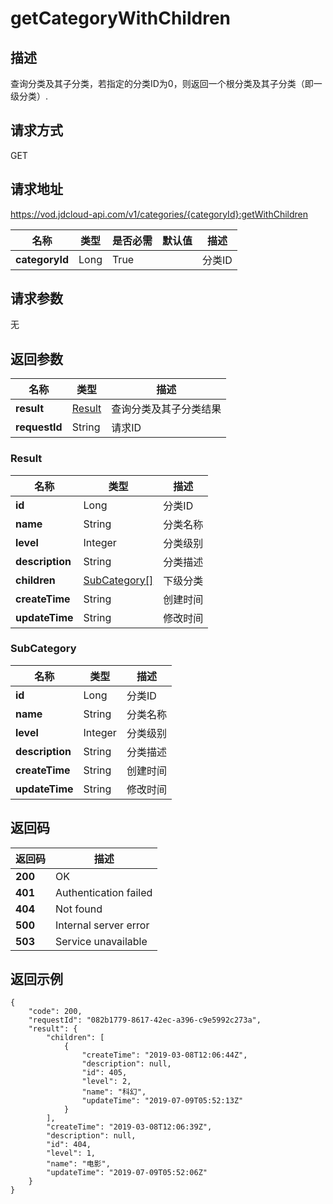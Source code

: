 # getCategoryWithChildren


## 描述
查询分类及其子分类，若指定的分类ID为0，则返回一个根分类及其子分类（即一级分类）.

## 请求方式
GET

## 请求地址
https://vod.jdcloud-api.com/v1/categories/{categoryId}:getWithChildren

|名称|类型|是否必需|默认值|描述|
|---|---|---|---|---|
|**categoryId**|Long|True| |分类ID|

## 请求参数
无


## 返回参数
|名称|类型|描述|
|---|---|---|
|**result**|[Result](getcategorywithchildren#result)|查询分类及其子分类结果|
|**requestId**|String|请求ID|

### <div id="result">Result</div>
|名称|类型|描述|
|---|---|---|
|**id**|Long|分类ID|
|**name**|String|分类名称|
|**level**|Integer|分类级别|
|**description**|String|分类描述|
|**children**|[SubCategory[]](getcategorywithchildren#subcategory)|下级分类|
|**createTime**|String|创建时间|
|**updateTime**|String|修改时间|
### <div id="subcategory">SubCategory</div>
|名称|类型|描述|
|---|---|---|
|**id**|Long|分类ID|
|**name**|String|分类名称|
|**level**|Integer|分类级别|
|**description**|String|分类描述|
|**createTime**|String|创建时间|
|**updateTime**|String|修改时间|

## 返回码
|返回码|描述|
|---|---|
|**200**|OK|
|**401**|Authentication failed|
|**404**|Not found|
|**500**|Internal server error|
|**503**|Service unavailable|

## 返回示例
```
{
    "code": 200, 
    "requestId": "082b1779-8617-42ec-a396-c9e5992c273a", 
    "result": {
        "children": [
            {
                "createTime": "2019-03-08T12:06:44Z", 
                "description": null, 
                "id": 405, 
                "level": 2, 
                "name": "科幻", 
                "updateTime": "2019-07-09T05:52:13Z"
            }
        ], 
        "createTime": "2019-03-08T12:06:39Z", 
        "description": null, 
        "id": 404, 
        "level": 1, 
        "name": "电影", 
        "updateTime": "2019-07-09T05:52:06Z"
    }
}
```
